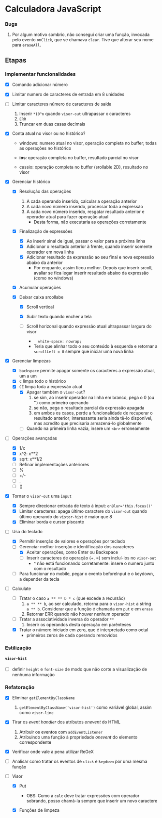 # Calculadora JavaScript

### Bugs

1. Por algum motivo sombrio, não consegui criar uma função, invocada pelo evento `onClick`, que se chamava `clear`. Tive que alterar seu nome para `eraseAll`.

## Etapas

### Implementar funcionalidades

- [x] Comando adicionar número

- [x] Limitar numero de caracteres de entrada em 8 unidades

- [ ] Limitar caracteres número de caracteres de saída

  1. Inserir `*10^n` quando `visor-out` ultrapassar x caracteres 
  2. `ERR`
  3. Truncar em duas casas decimais

- [x] Conta atual no visor ou no histórico?

  * windows: numero atual no visor, operação completa no buffer; todas as operações no histórico

  * **ios**: operação completa no buffer, resultado parcial no visor
  * cassio: operação completa no buffer (srollable 2D), resultado no visor 
  
- [x] Gerenciar histórico

  - [x] Resolução das operações
    1. A cada operando inserido, calcular a operação anterior
    2. A cada novo número inserido, processar toda a expressão
    3. A cada novo número inserido, resgatar resultado anterior e operador atual para fazer operação atual
       * Desta forma, não executaria as operações corretamente

  - [x] Finalização de expressões
    - [x] Ao inserir sinal de igual, passar o valor para a próxima linha
    - [x] Adicionar o resultado anterior à frente, quando inserir somente operador em nova linha
    - [x] Adicionar resultado da expressão ao seu final e nova expressão abaixo da anterior
      * Por enquanto, assim ficou melhor. Depois que inserir srcoll, avaliar se fica legar inserir resultado abaixo da expressão (como no windows) 

  - [x] Acumular operações

  - [x] Deixar caixa srcollabe

    - [x] Scroll vertical

    - [x] Subir texto quando encher a tela

    - [ ] Scroll horizonal quando expressão atual ultrapassar largura do visor

      * `  white-space: nowrap;`

      - Teria que alinhar todo o seu conteúdo à esquerda e retornar a `scrollLeft = 0` sempre que iniciar uma nova linha
  
- [x] Gerenciar limpezas

  - [x] `backspace` permite apagar somente os caracteres a expressão atual, um a um
  - [x] `C` limpa todo o histórico
  - [x] `CE` limpa toda a expressão atual
    - [x] Apagar também o `visor-out`?
      1. se sim, ao inserir operador na linha em branco, pega o 0  (ou '') como primeiro operando
      2. se não, pega o resultado parcial da expressão apagada
      3. em ambos os casos, perde a funcionalidade de recuperar o resultado anterior; interessante seria ainda tê-lo disponível, mas acredito que precisaria armazená-lo globalmente
    - [ ] Quando na primeira linha vazia, insere um `<br>` erroneamente
  
- [ ] Operações avançadas
  - [x] 1/x
  - [x] x^2: x**2
  - [x] sqrt: x**1/2
  - [ ] Refinar implementações anteriores
  - [ ] %
  - [ ] +/-
  - [ ] .
  - [ ] ()
  
- [x] Tornar o `visor-out` uma `input`

  - [x] Sempre direcionar entrada de texto à input: `onBlur='this.focus()'`
  - [x] Limitar caracteres: apaga último caractere do `visor-out` quando último operando do `vistor-hist` é maior que 8
  - [x] Eliminar borda e cursor piscante

- [ ] Uso do teclado

  - [x] Permitir inserção de valores e operações por teclado
  - [ ] Gerenciar melhor inserção e identificação dos caracteres
    - [x] Aceitar operações, como Enter ou Backspace
    - [ ] Inserir caracteres de operação (+, =) sem incluí-los no `visor-out`
      * ^ não está funcionando corretamente: insere o numero junto com o resultado
  - [ ] Para funcionar no mobile, pegar o evento beforeInput e o keydown, a depender da tecla

- [ ] Calculate

  - [ ] Tratar o caso `a ** ** b * c` (que excede a recursão)
    1. `a ** ** b`, ao ser calculado, retorna para o `visor-hist` a string `a ** b`. Considerar que a função é chamada em `put` e em `erase`
    2. Retornar ERR quando não houver nenhum operador
  - [ ] Tratar a associatividade inversa do operador `**`
    1. Inserir os operandos desta operação em parênteses
  - [x] Tratar o número iniciado em zero, que é interpretado como octal
    * primeiros zeros de cada operando removidos

### Estilização

#### `visor-hist`

- [ ] definir `height` e `font-size` de modo que não corte a visualização de nenhuma informação



### Refatoração

- [x] Eliminar `getElementByClassName`
  1. `getElementByClassName('visor-hist')` como variável global, assim como `visor-line`
  
- [x] Tirar os *event handler* dos atributos *onevent* do HTML
  1. Atribuir os eventos com `addEventListener` 
  2. Atribuindo uma função à propriedade *onevent* do elemento correspondente
  
- [x] Verificar onde vale à pena utilizar ReGeX

- [ ] Analisar como tratar os eventos de `click` e `keydown` por uma mesma função

- [ ] Visor

  - [x] Put
    * OBS: Como a `calc` deve tratar expressões com operador sobrando, posso chamá-la sempre que inserir um novo caractere

  - [x] Funções de limpeza
